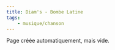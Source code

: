 ```yaml
---
title: Diam's - Bombe Latine
tags:
    - musique/chanson
---
```


Page créée automatiquement, mais vide.
